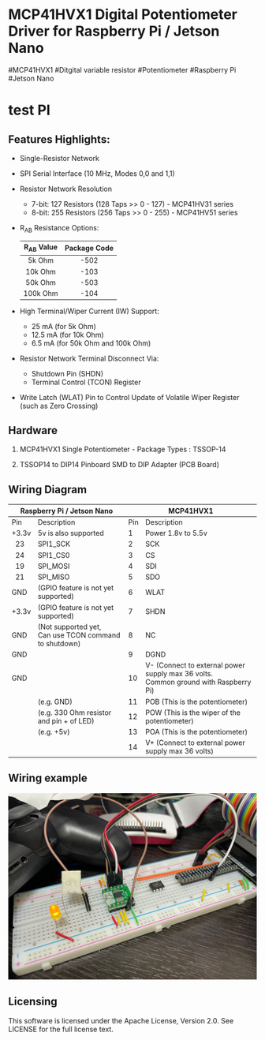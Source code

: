 # MCP41HVX1 Digital Potentiometer Driver for Raspberry Pi / Jetson Nano
#MCP41HVX1 #Ditgital variable resistor #Potentiometer #Raspberry Pi #Jetson Nano
# test PI

## Features Highlights:

- Single-Resistor Network
- SPI Serial Interface (10 MHz, Modes 0,0 and 1,1)
- Resistor Network Resolution
  - 7-bit: 127 Resistors (128 Taps >> 0 - 127) - MCP41HV31 series 
  - 8-bit: 255 Resistors (256 Taps >> 0 - 255) - MCP41HV51 series
- R<sub>AB</sub> Resistance Options:

    |R<sub>AB</sub> Value|Package Code|
    |:---:|:---:|
    |5k Ohm| -502|
    |10k Ohm|-103|
    |50k Ohm|-503|
    |100k Ohm|-104|
- High Terminal/Wiper Current (IW) Support:
  - 25 mA (for 5k Ohm)
  - 12.5 mA (for 10k Ohm)
  - 6.5 mA (for 50k Ohm and 100k Ohm)
- Resistor Network Terminal Disconnect Via:
  - Shutdown Pin (SHDN)
  - Terminal Control (TCON) Register
- Write Latch (WLAT) Pin to Control Update of Volatile Wiper Register (such as Zero Crossing)

## Hardware
1. MCP41HVX1 Single Potentiometer - Package Types : TSSOP-14

2. TSSOP14 to DIP14 Pinboard SMD to DIP Adapter (PCB Board)


## Wiring Diagram
<table>
<thead>
  <tr>
    <th colspan="2">Raspberry Pi / Jetson Nano</th>
    <th colspan="2">MCP41HVX1</th>
  </tr>
</thead>
<tbody>
  <tr>
    <td>Pin</td>
    <td>Description</td>
    <td>Pin</td>
    <td>Description</td>
  </tr>
  <tr>
    <td>+3.3v</td>
    <td>5v is also supported</td>
    <td>1</td>
    <td>Power 1.8v to 5.5v<br></td>
  </tr>
  <tr>
    <td>&nbsp;&nbsp;23</td>
    <td>SPI1_SCK</td>
    <td>2</td>
    <td>SCK</td>
  </tr>
  <tr>
    <td>&nbsp;&nbsp;24</td>
    <td>SPI1_CS0</td>
    <td>3</td>
    <td>CS</td>
  </tr>
  <tr>
    <td>&nbsp;&nbsp;19</td>
    <td>SPI_MOSI</td>
    <td>4</td>
    <td>SDI</td>
  </tr>
  <tr>
    <td>&nbsp;&nbsp;21</td>
    <td>SPI_MISO</td>
    <td>5</td>
    <td>SDO</td>
  </tr>
  <tr>
    <td>GND</td>
    <td>(GPIO feature is not yet supported)</td>
    <td>6</td>
    <td>WLAT</td>
  </tr>
  <tr>
    <td>+3.3v</td>
    <td>(GPIO feature is not yet supported)</td>
    <td>7</td>
    <td>SHDN</td>
  </tr>
  <tr>
    <td>GND</td>
    <td>(Not supported yet,<br>Can use TCON command to shutdown)</td>
    <td>8</td>
    <td>NC</td>
  </tr>
  <tr>
    <td>GND</td>
    <td></td>
    <td>9</td>
    <td>DGND</td>
  </tr>
  <tr>
    <td>GND</td>
    <td></td>
    <td>10</td>
    <td>V-    (Connect to external power supply max 36 volts. <br>Common ground with Raspberry Pi)</td>
  </tr>
  <tr>
    <td></td>
    <td>(e.g. GND)</td>
    <td>11</td>
    <td>POB   (This is the potentiometer)</td>
  </tr>
  <tr>
    <td></td>
    <td>(e.g. 330 Ohm resistor and pin + of LED)</td>
    <td>12</td>
    <td>POW   (This is the wiper of the potentiometer)</td>
  </tr>
  <tr>
    <td></td>
    <td>(e.g. +5v)</td>
    <td>13</td>
    <td>POA   (This is the potentiometer)</td>
  </tr>
  <tr>
    <td></td>
    <td></td>
    <td>14</td>
    <td>V+    (Connect to external power supply max 36 volts)</td>
  </tr>
</tbody>
</table>

## Wiring example
![](reference/wiring_example.jpg)


## Licensing
This software is licensed under the Apache License, Version 2.0. See LICENSE for the full license text.